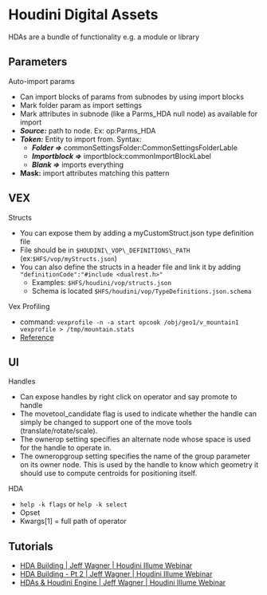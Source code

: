 # Houdini Digital Assets
HDAs are a bundle of functionality e.g. a module or library

## Parameters
Auto-import params
- Can import blocks of params from subnodes by using import blocks
- Mark folder param as import settings
- Mark attributes in subnode (like a Parms_HDA null node) as available for import
- **_Source:_** path to node. Ex: op:Parms_HDA
- **_Token:_** Entity to import from. Syntax:
  - **_Folder =>_** commonSettingsFolder:CommonSettingsFolderLable
  - **_Importblock =>_** importblock:commonImportBlockLabel
  - **_Blank =>_** imports everything
- **Mask:** import attributes matching this pattern

## VEX
Structs
- You can expose them by adding a myCustomStruct.json type definition file
- File should be in `$HOUDINI\_VOP\_DEFINITIONS\_PATH` (ex:`$HFS/vop/myStructs.json`)
- You can also define the structs in a header file and link it by adding `"definitionCode":"#include <dualrest.h>"`
  - Examples: `$HFS/houdini/vop/structs.json`
  - Schema is located `$HFS/houdini/vop/TypeDefinitions.json.schema`

Vex Profiling
- command: `vexprofile -n -a start opcook /obj/geo1/v_mountain1 vexprofile > /tmp/mountain.stats`
- [Reference](https://www.sidefx.com/docs/houdini/commands/vexprofile.html)

## UI
Handles
- Can expose handles by right click on operator and say promote to handle
  [](../_assets/hda_handles.png)
- The movetool_candidate flag is used to indicate whether the handle can simply be changed to support one of the move tools (translate/rotate/scale).
- The ownerop setting specifies an alternate node whose space is used for the handle to operate in.
- The owneropgroup setting specifies the name of the group parameter on its owner node. This is used by the handle to know which geometry it should use to compute centroids for positioning itself.

HDA
- `help -k flags` or `help -k select`
- Opset
- Kwargs[1] = full path of operator


## Tutorials
- [HDA Building | Jeff Wagner | Houdini Illume Webinar](https://vimeo.com/279588789)
- [HDA Building - Pt 2 | Jeff Wagner | Houdini Illume Webinar](https://vimeo.com/280639638)
- [HDAs & Houdini Engine | Jeff Wagner | Houdini Illume Webinar](https://vimeo.com/284044473)